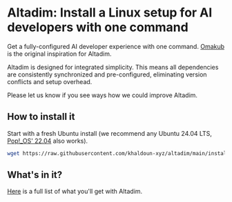 # Altadim: Install a Linux setup for AI developers with one command

Get a fully-configured AI developer experience with one command.
[Omakub](https://omakub.org/) is the original inspiration for Altadim.

Altadim is designed for integrated simplicity.
This means all dependencies
are consistently synchronized and pre-configured,
eliminating version conflicts and setup overhead.

Please let us know if you see ways how we could improve Altadim.

## How to install it

Start with a fresh Ubuntu install
(we recommend any Ubuntu 24.04 LTS,
[Pop!_OS' 22.04](https://system76.com/pop/download/) also works).

```bash
wget https://raw.githubusercontent.com/khaldoun-xyz/altadim/main/install_altadim.sh && sudo bash install_altadim.sh
```

## What's in it?

[Here](./docs/contents.md) is a full list of what you'll get with Altadim.
